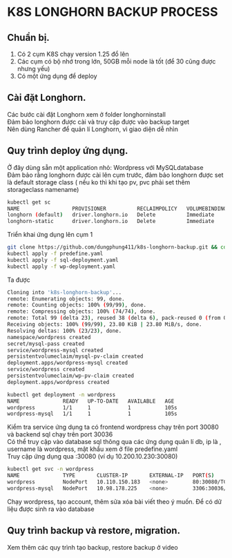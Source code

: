 # K8S LONGHORN BACKUP PROCESS

## Chuẩn bị.
1. Có 2 cụm K8S chạy version 1.25 đổ lên
2. Các cụm có bộ nhớ trong lớn, 50GB mỗi node là tốt (để 30 cũng được nhưng yếu)
3. Có một ứng dụng để deploy 

## Cài đặt Longhorn.
Các bước cài đặt Longhorn xem ở folder longhorninstall <br>
Đảm bảo longhorn được cài và truy cập được vào backup target <br>
Nên dùng Rancher để quản lí Longhorn, vì giao diện dễ nhìn <br>

## Quy trình deploy ứng dụng.
Ở đây dùng sẵn một application nhỏ: Wordpress với MySQLdatabase <br>
Đảm bảo rằng longhorn được cài lên cụm trước, đảm bảo longhorn được set là default storage class ( nếu ko thì khi tạo pv, pvc phải set thêm storageclass namename) 
```bash
kubectl get sc
NAME                 PROVISIONER          RECLAIMPOLICY   VOLUMEBINDINGMODE   ALLOWVOLUMEEXPANSION   AGE
longhorn (default)   driver.longhorn.io   Delete          Immediate           true                   9d
longhorn-static      driver.longhorn.io   Delete          Immediate           true                   9d 
```
Triển khai ứng dụng lên cụm 1 
```bash 
git clone https://github.com/dungphung411/k8s-longhorn-backup.git && cd ./k8s-longhorn-backup/lh-example
kubectl apply -f predefine.yaml
kubectl apply -f sql-deployment.yaml
kubectl apply -f wp-deployment.yaml
```
Ta được
```bash
Cloning into 'k8s-longhorn-backup'...
remote: Enumerating objects: 99, done.
remote: Counting objects: 100% (99/99), done.
remote: Compressing objects: 100% (74/74), done.
remote: Total 99 (delta 23), reused 38 (delta 6), pack-reused 0 (from 0)
Receiving objects: 100% (99/99), 23.80 KiB | 23.80 MiB/s, done.
Resolving deltas: 100% (23/23), done.
namespace/wordpress created
secret/mysql-pass created
service/wordpress-mysql created
persistentvolumeclaim/mysql-pv-claim created
deployment.apps/wordpress-mysql created
service/wordpress created
persistentvolumeclaim/wp-pv-claim created
deployment.apps/wordpress created

kubectl get deployment -n wordpress
NAME              READY   UP-TO-DATE   AVAILABLE   AGE
wordpress         1/1     1            1           105s
wordpress-mysql   1/1     1            1           105s
```
Kiểm tra service ứng dụng ta có frontend wordpress chạy trên port 30080 và backend sql chạy trên port 30036 <br>
Có thể truy cập vào database sql thông qua các ứng dụng quản lí db, ip là <NODE-IP>, username là wordpress, mật khẩu xem ở file predefine.yaml <br>
Truy cập ứng dụng qua <NODE-IP>:30080  (ví dụ 10.200.10.230:30080)
```bash
kubectl get svc -n wordpress
NAME              TYPE       CLUSTER-IP       EXTERNAL-IP   PORT(S)          AGE
wordpress         NodePort   10.110.150.183   <none>        80:30080/TCP     85m
wordpress-mysql   NodePort   10.98.178.225    <none>        3306:30036/TCP   85m
```
Chạy wordpress, tạo account, thêm sửa xóa bài viết theo ý muốn. Để có dữ liệu được sinh ra vào database
## Quy trình backup và restore, migration.
Xem thêm các quy trình tạo backup, restore backup ở video
